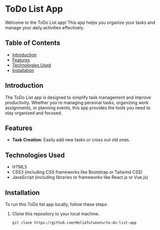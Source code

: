 # ToDo List App

Welcome to the ToDo List app! This app helps you organize your tasks and manage your daily activities effectively.

## Table of Contents

- [Introduction](#introduction)
- [Features](#features)
- [Technologies Used](#technologies-used)
- [Installation](#installation)

## Introduction

The ToDo List app is designed to simplify task management and improve productivity. Whether you're managing personal tasks, organizing work assignments, or planning events, this app provides the tools you need to stay organized and focused.

## Features

- **Task Creation**: Easily add new tasks or cross out old ones.

## Technologies Used

- HTML5
- CSS3 (including CSS frameworks like Bootstrap or Tailwind CSS)
- JavaScript (including libraries or frameworks like React.js or Vue.js)

## Installation

To run this ToDo list app locally, follow these steps:

1. Clone this repository to your local machine.
   ```bash
   git clone https://github.com/HeliaTutueanu/to-do-list-app
